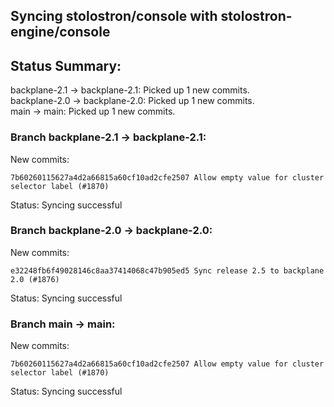 ## Syncing stolostron/console with stolostron-engine/console

## Status Summary:

backplane-2.1 -> backplane-2.1: Picked up 1 new commits.  
backplane-2.0 -> backplane-2.0: Picked up 1 new commits.  
main -> main: Picked up 1 new commits.  

### Branch backplane-2.1 -> backplane-2.1:

New commits:

```
7b60260115627a4d2a66815a60cf10ad2cfe2507 Allow empty value for cluster selector label (#1870)
```

Status: Syncing successful

### Branch backplane-2.0 -> backplane-2.0:

New commits:

```
e32248fb6f49028146c8aa37414068c47b905ed5 Sync release 2.5 to backplane 2.0 (#1876)
```

Status: Syncing successful

### Branch main -> main:

New commits:

```
7b60260115627a4d2a66815a60cf10ad2cfe2507 Allow empty value for cluster selector label (#1870)
```

Status: Syncing successful
